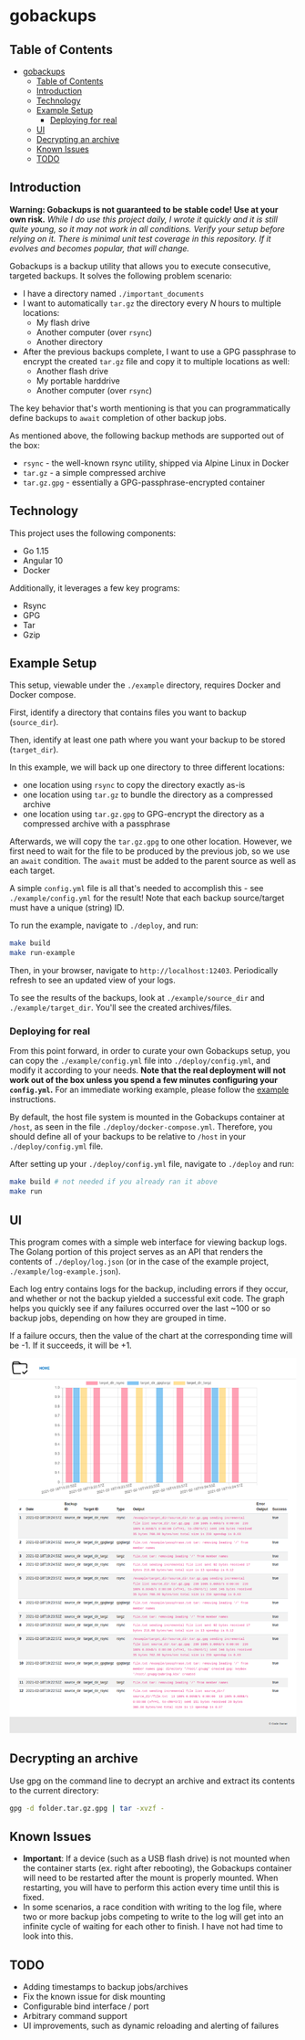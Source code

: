 # gobackups

## Table of Contents

- [gobackups](#gobackups)
  - [Table of Contents](#table-of-contents)
  - [Introduction](#introduction)
  - [Technology](#technology)
  - [Example Setup](#example-setup)
    - [Deploying for real](#deploying-for-real)
  - [UI](#ui)
  - [Decrypting an archive](#decrypting-an-archive)
  - [Known Issues](#known-issues)
  - [TODO](#todo)

## Introduction

**Warning: Gobackups is not guaranteed to be stable code! Use at your own risk.** *While I do use this project daily, I wrote it quickly and it is still quite young, so it may not work in all conditions. Verify your setup before relying on it. There is minimal unit test coverage in this repository. If it evolves and becomes popular, that will change.*

Gobackups is a backup utility that allows you to execute consecutive, targeted backups. It solves the following problem scenario:

* I have a directory named `./important_documents`
* I want to automatically `tar.gz` the directory every *N* hours to multiple locations:
  * My flash drive
  * Another computer (over `rsync`)
  * Another directory
* After the previous backups complete, I want to use a GPG passphrase to encrypt the created `tar.gz` file and copy it to multiple locations as well:
  * Another flash drive
  * My portable harddrive
  * Another computer (over `rsync`)

The key behavior that's worth mentioning is that you can programmatically define backups to `await` completion of other backup jobs.

As mentioned above, the following backup methods are supported out of the box:

* `rsync` - the well-known rsync utility, shipped via Alpine Linux in Docker
* `tar.gz` - a simple compressed archive
* `tar.gz.gpg` - essentially a GPG-passphrase-encrypted container

## Technology

This project uses the following components:

* Go 1.15
* Angular 10
* Docker

Additionally, it leverages a few key programs:

* Rsync
* GPG
* Tar
* Gzip

## Example Setup

This setup, viewable under the `./example` directory, requires Docker and Docker compose.

First, identify a directory that contains files you want to backup (`source_dir`).

Then, identify at least one path where you want your backup to be stored (`target_dir`).

In this example, we will back up one directory to three different locations:

* one location using `rsync` to copy the directory exactly as-is
* one location using `tar.gz` to bundle the directory as a compressed archive
* one location using `tar.gz.gpg` to GPG-encrypt the directory as a compressed archive with a passphrase

Afterwards, we will copy the `tar.gz.gpg` to one other location. However, we first need to wait for the file to be produced by the previous job, so we use an `await` condition. The `await` must be added to the parent source as well as each target.

A simple `config.yml` file is all that's needed to accomplish this - see `./example/config.yml` for the result! Note that each backup source/target must have a unique (string) ID.

To run the example, navigate to `./deploy`, and run:

```bash
make build
make run-example
```

Then, in your browser, navigate to `http://localhost:12403`. Periodically refresh to see an updated view of your logs.

To see the results of the backups, look at `./example/source_dir` and `./example/target_dir`. You'll see the created archives/files.

### Deploying for real

From this point forward, in order to curate your own Gobackups setup, you can copy the `./example/config.yml` file into `./deploy/config.yml`, and modify it according to your needs. **Note that the real deployment will not work out of the box unless you spend a few minutes configuring your `config.yml`.** For an immediate working example, please follow the [example](#example-setup) instructions.

By default, the host file system is mounted in the Gobackups container at `/host`, as seen in the file `./deploy/docker-compose.yml`. Therefore, you should define all of your backups to be relative to `/host` in your `./deploy/config.yml` file.

After setting up your `./deploy/config.yml` file, navigate to `./deploy` and run:

```bash
make build # not needed if you already ran it above
make run
```

## UI

This program comes with a simple web interface for viewing backup logs. The Golang portion of this project serves as an API that renders the contents of `./deploy/log.json` (or in the case of the example project, `./example/log-example.json`).

Each log entry contains logs for the backup, including errors if they occur, and whether or not the backup yielded a successful exit code. The graph helps you quickly see if any failures occurred over the last ~100 or so backup jobs, depending on how they are grouped in time.

If a failure occurs, then the value of the chart at the corresponding time will be -1. If it succeeds, it will be +1.

![Gobackups Web UI](./docs/ui-screenshot.png)

## Decrypting an archive

Use gpg on the command line to decrypt an archive and extract its contents to the current directory:

```bash
gpg -d folder.tar.gz.gpg | tar -xvzf -
```

## Known Issues

* **Important**: If a device (such as a USB flash drive) is not mounted when the container starts (ex. right after rebooting), the Gobackups container will need to be restarted after the mount is properly mounted. When restarting, you will have to perform this action every time until this is fixed.
* In some scenarios, a race condition with writing to the log file, where two or more backup jobs competing to write to the log will get into an infinite cycle of waiting for each other to finish. I have not had time to look into this.

## TODO

* Adding timestamps to backup jobs/archives
* Fix the known issue for disk mounting
* Configurable bind interface / port
* Arbitrary command support
* UI improvements, such as dynamic reloading and alerting of failures
